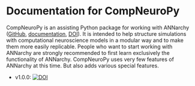 # Documentation for CompNeuroPy

CompNeuroPy is an assisting Python package for working with ANNarchy ([GitHub](https://github.com/ANNarchy/ANNarchy), [documentation](https://annarchy.github.io/), [DOI](https://doi.org/10.5281/zenodo.6415039)). It is intended to help structure simulations with computational neuroscience models in a modular way and to make them more easily replicable.
People who want to start working with ANNarchy are strongly recommended to first learn exclusively the functionality of ANNarchy. CompNeuroPy uses very few features of ANNarchy at this time. But also adds various special features.

- v1.0.0: [![DOI](https://zenodo.org/badge/422217136.svg)](https://zenodo.org/doi/10.5281/zenodo.10497610)